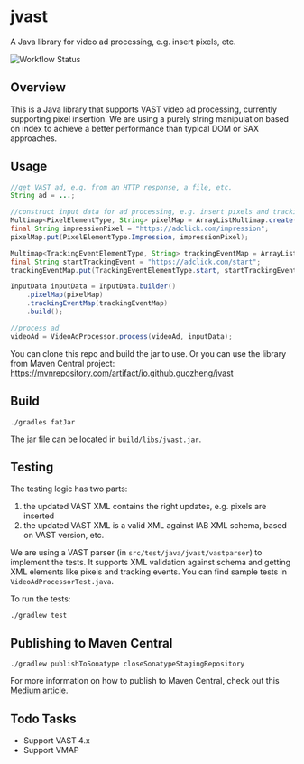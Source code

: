 # jvast
A Java library for video ad processing, e.g. insert pixels, etc.

![Workflow Status](https://github.com/guozheng/jvast/actions/workflows/build.yml/badge.svg)

## Overview
This is a Java library that supports VAST video ad processing, currently supporting pixel insertion. We are using a purely string manipulation based on index to achieve a better performance than typical DOM or SAX approaches.

## Usage
```java
//get VAST ad, e.g. from an HTTP response, a file, etc.
String ad = ...;

//construct input data for ad processing, e.g. insert pixels and tracking events
Multimap<PixelElementType, String> pixelMap = ArrayListMultimap.create();
final String impressionPixel = "https://adclick.com/impression";
pixelMap.put(PixelElementType.Impression, impressionPixel);

Multimap<TrackingEventElementType, String> trackingEventMap = ArrayListMultimap.create();
final String startTrackingEvent = "https://adclick.com/start";
trackingEventMap.put(TrackingEventElementType.start, startTrackingEvent);

InputData inputData = InputData.builder()
    .pixelMap(pixelMap)
    .trackingEventMap(trackingEventMap)
    .build();

//process ad
videoAd = VideoAdProcessor.process(videoAd, inputData);
```

You can clone this repo and build the jar to use. Or you can use the library from Maven Central project: https://mvnrepository.com/artifact/io.github.guozheng/jvast

## Build
```shell
./gradles fatJar
```
The jar file can be located in `build/libs/jvast.jar`.

## Testing
The testing logic has two parts:
   1. the updated VAST XML contains the right updates, e.g. pixels are inserted
   2. the updated VAST XML is a valid XML against IAB XML schema, based on VAST version, etc.

We are using a VAST parser (in `src/test/java/jvast/vastparser`) to implement the tests. It supports XML validation against schema and getting XML elements like pixels and tracking events. You can find sample tests in `VideoAdProcessorTest.java`.

To run the tests:
```shell
./gradlew test
```

## Publishing to Maven Central
```shell
./gradlew publishToSonatype closeSonatypeStagingRepository
```
For more information on how to publish to Maven Central, check out this [Medium article](https://medium.com/@guozheng-ge/how-to-publish-a-library-on-maven-central-88889ba9ff41).

## Todo Tasks
   * Support VAST 4.x
   * Support VMAP
